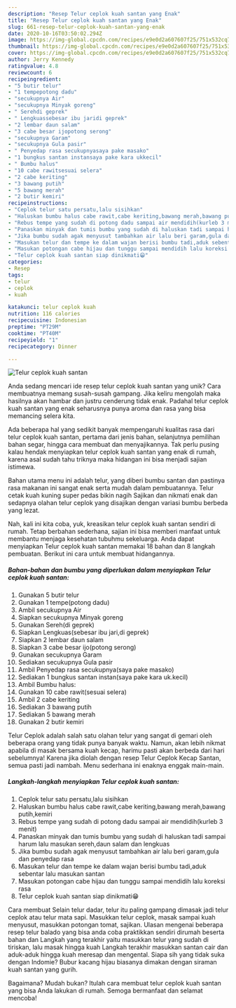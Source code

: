 ```yaml
---
description: "Resep Telur ceplok kuah santan yang Enak"
title: "Resep Telur ceplok kuah santan yang Enak"
slug: 661-resep-telur-ceplok-kuah-santan-yang-enak
date: 2020-10-16T03:50:02.294Z
image: https://img-global.cpcdn.com/recipes/e9e0d2a607607f25/751x532cq70/telur-ceplok-kuah-santan-foto-resep-utama.jpg
thumbnail: https://img-global.cpcdn.com/recipes/e9e0d2a607607f25/751x532cq70/telur-ceplok-kuah-santan-foto-resep-utama.jpg
cover: https://img-global.cpcdn.com/recipes/e9e0d2a607607f25/751x532cq70/telur-ceplok-kuah-santan-foto-resep-utama.jpg
author: Jerry Kennedy
ratingvalue: 4.8
reviewcount: 6
recipeingredient:
- "5 butir telur"
- "1 tempepotong dadu"
- "secukupnya Air"
- "secukupnya Minyak goreng"
- " Serehdi geprek"
- " Lengkuassebesar ibu jaridi geprek"
- "2 lembar daun salam"
- "3 cabe besar ijopotong serong"
- "secukupnya Garam"
- "secukupnya Gula pasir"
- " Penyedap rasa secukupnyasaya pake masako"
- "1 bungkus santan instansaya pake kara ukkecil"
- " Bumbu halus"
- "10 cabe rawitsesuai selera"
- "2 cabe keriting"
- "3 bawang putih"
- "5 bawang merah"
- "2 butir kemiri"
recipeinstructions:
- "Ceplok telur satu persatu,lalu sisihkan"
- "Haluskan bumbu halus cabe rawit,cabe keriting,bawang merah,bawang putih,kemiri"
- "Rebus tempe yang sudah di potong dadu sampai air mendidih(kurleb 3 menit)"
- "Panaskan minyak dan tumis bumbu yang sudah di haluskan tadi sampai harum lalu masukan sereh,daun salam dan lengkuas"
- "Jika bumbu sudah agak menyusut tambahkan air lalu beri garam,gula dan penyedap rasa"
- "Masukan telur dan tempe ke dalam wajan berisi bumbu tadi,aduk sebentar lalu masukan santan"
- "Masukan potongan cabe hijau dan tunggu sampai mendidih lalu koreksi rasa"
- "Telur ceplok kuah santan siap dinikmati😁"
categories:
- Resep
tags:
- telur
- ceplok
- kuah

katakunci: telur ceplok kuah 
nutrition: 116 calories
recipecuisine: Indonesian
preptime: "PT29M"
cooktime: "PT40M"
recipeyield: "1"
recipecategory: Dinner

---
```



![Telur ceplok kuah santan](https://img-global.cpcdn.com/recipes/e9e0d2a607607f25/751x532cq70/telur-ceplok-kuah-santan-foto-resep-utama.jpg)

Anda sedang mencari ide resep telur ceplok kuah santan yang unik? Cara membuatnya memang susah-susah gampang. Jika keliru mengolah maka hasilnya akan hambar dan justru cenderung tidak enak. Padahal telur ceplok kuah santan yang enak seharusnya punya aroma dan rasa yang bisa memancing selera kita.

Ada beberapa hal yang sedikit banyak mempengaruhi kualitas rasa dari telur ceplok kuah santan, pertama dari jenis bahan, selanjutnya pemilihan bahan segar, hingga cara membuat dan menyajikannya. Tak perlu pusing kalau hendak menyiapkan telur ceplok kuah santan yang enak di rumah, karena asal sudah tahu triknya maka hidangan ini bisa menjadi sajian istimewa.

Bahan utama menu ini adalah telur, yang diberi bumbu santan dan pastinya rasa makanan ini sangat enak serta mudah dalam pembuatannya. Telur cetak kuah kuning super pedas bikin nagih Sajikan dan nikmati enak dan sedapnya olahan telur ceplok yang disajikan dengan variasi bumbu berbeda yang lezat.


Nah, kali ini kita coba, yuk, kreasikan telur ceplok kuah santan sendiri di rumah. Tetap berbahan sederhana, sajian ini bisa memberi manfaat untuk membantu menjaga kesehatan tubuhmu sekeluarga. Anda dapat menyiapkan Telur ceplok kuah santan memakai 18 bahan dan 8 langkah pembuatan. Berikut ini cara untuk membuat hidangannya.

<!--inarticleads1-->

##### Bahan-bahan dan bumbu yang diperlukan dalam menyiapkan Telur ceplok kuah santan:

1. Gunakan 5 butir telur
1. Gunakan 1 tempe(potong dadu)
1. Ambil secukupnya Air
1. Siapkan secukupnya Minyak goreng
1. Gunakan  Sereh(di geprek)
1. Siapkan  Lengkuas(sebesar ibu jari,di geprek)
1. Siapkan 2 lembar daun salam
1. Siapkan 3 cabe besar ijo(potong serong)
1. Gunakan secukupnya Garam
1. Sediakan secukupnya Gula pasir
1. Ambil  Penyedap rasa secukupnya(saya pake masako)
1. Sediakan 1 bungkus santan instan(saya pake kara uk.kecil)
1. Ambil  Bumbu halus:
1. Gunakan 10 cabe rawit(sesuai selera)
1. Ambil 2 cabe keriting
1. Sediakan 3 bawang putih
1. Sediakan 5 bawang merah
1. Gunakan 2 butir kemiri


Telur Ceplok adalah salah satu olahan telur yang sangat di gemari oleh beberapa orang yang tidak punya banyak waktu. Namun, akan lebih nikmat apabila di masak bersama kuah kecap, harimu pasti akan berbeda dari hari sebelumnya! Karena jika diolah dengan resep Telur Ceplok Kecap Santan, semua pasti jadi nambah. Menu sederhana ini enaknya enggak main-main. 

<!--inarticleads2-->

##### Langkah-langkah menyiapkan Telur ceplok kuah santan:

1. Ceplok telur satu persatu,lalu sisihkan
1. Haluskan bumbu halus cabe rawit,cabe keriting,bawang merah,bawang putih,kemiri
1. Rebus tempe yang sudah di potong dadu sampai air mendidih(kurleb 3 menit)
1. Panaskan minyak dan tumis bumbu yang sudah di haluskan tadi sampai harum lalu masukan sereh,daun salam dan lengkuas
1. Jika bumbu sudah agak menyusut tambahkan air lalu beri garam,gula dan penyedap rasa
1. Masukan telur dan tempe ke dalam wajan berisi bumbu tadi,aduk sebentar lalu masukan santan
1. Masukan potongan cabe hijau dan tunggu sampai mendidih lalu koreksi rasa
1. Telur ceplok kuah santan siap dinikmati😁


Cara membuat Selain telur dadar, telur itu paling gampang dimasak jadi telur ceplok atau telur mata sapi. Masukkan telur ceplok, masak sampai kuah menyusut, masukkan potongan tomat, sajikan. Ulasan mengenai beberapa resep telur balado yang bisa anda coba praktikkan sendiri dirumah beserta bahan dan Langkah yang terakhir yaitu masukkan telur yang sudah di tiriskan, lalu masak hingga kuah Langkah terakhir masukkan santan cair dan aduk-aduk hingga kuah meresap dan mengental. Siapa sih yang tidak suka dengan Indomie? Bubur kacang hijau biasanya dimakan dengan siraman kuah santan yang gurih. 

Bagaimana? Mudah bukan? Itulah cara membuat telur ceplok kuah santan yang bisa Anda lakukan di rumah. Semoga bermanfaat dan selamat mencoba!
